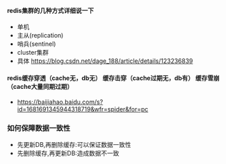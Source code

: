 #### redis集群的几种方式详细说一下
* 单机
* 主从(replication)
* 哨兵(sentinel)
* cluster集群
* 具体 https://blog.csdn.net/dage_188/article/details/123236839
#### redis缓存穿透（cache无，db无） 缓存击穿（cache过期无，db有）  缓存雪崩（cache大量同期过期）
* https://baijiahao.baidu.com/s?id=1681691345944318719&wfr=spider&for=pc
### 如何保障数据一致性
* 先更新DB,再删除缓存:可以保证数据一致性
* 先删除缓存,再更新DB:造成数据不一致